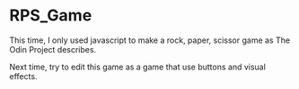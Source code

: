 # RPS_Game

This time, I only used javascript to make a rock, paper, scissor game as The Odin Project describes.

Next time, try to edit this game as a game that use buttons and visual effects.